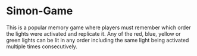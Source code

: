 # Simon-Game
This is a popular memory game where players must remember which order the lights were activated and replicate it. Any of the red, blue, yellow or green lights can be lit in any order including the same light being activated multiple times consecutively.